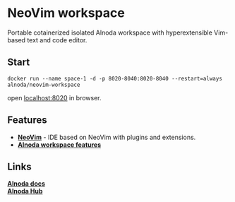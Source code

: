 # NeoVim workspace 

Portable cotainerized isolated Alnoda workspace with hyperextensible Vim-based text and code editor. 

## Start
 
```
docker run --name space-1 -d -p 8020-8040:8020-8040 --restart=always alnoda/neovim-workspace
```  

open [localhost:8020](http://localhost:8020) in browser.  

## Features

- [**NeoVim**](https://neovim.io/) - IDE based on NeoVim with plugins and extensions. 
- [**Alnoda workspace features**](https://docs.alnoda.org/)

## Links

[__Alnoda docs__](https://docs.alnoda.org/)    
[__Alnoda Hub__](https://alnoda.org)  